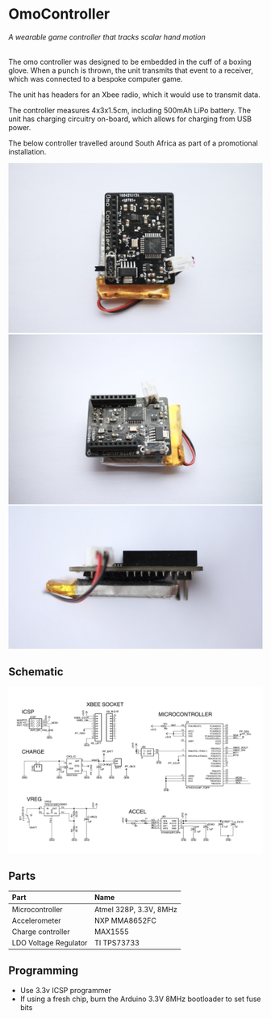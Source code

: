 # OmoController
###### A wearable game controller that tracks scalar hand motion

The omo controller was designed to be embedded in the cuff of a boxing glove. When a punch is thrown, the unit transmits that event to a receiver, which was connected to a bespoke computer game. 

The unit has headers for an Xbee radio, which it would use to transmit data.

The controller measures 4x3x1.5cm, including 500mAh LiPo battery. The unit has charging circuitry on-board, which allows for charging from USB power.

The below controller travelled around South Africa as part of a promotional installation. 

![image](images/top.jpeg)
![image](images/oblique.jpeg)
![image](images/side.jpeg)

## Schematic

![image](images/schematic.png)

## Parts

|Part|Name|
|:---|:---|
|Microcontroller|Atmel 328P, 3.3V, 8MHz|
|Accelerometer|NXP MMA8652FC|
|Charge controller|MAX1555|
|LDO Voltage Regulator|TI TPS73733|

## Programming

 - Use 3.3v ICSP programmer
 - If using a fresh chip, burn the Arduino 3.3V 8MHz bootloader to set fuse bits
